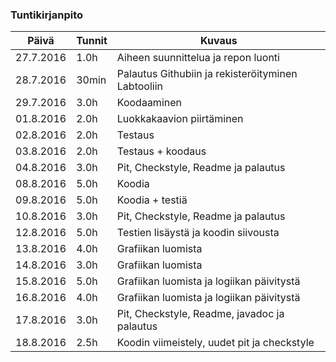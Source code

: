 ### Tuntikirjanpito
Päivä | Tunnit | Kuvaus
--------------- | ----- | ------
27.7.2016 | 1.0h | Aiheen suunnittelua ja repon luonti
28.7.2016| 30min | Palautus Githubiin ja rekisteröityminen Labtooliin
29.7.2016| 3.0h  | Koodaaminen
01.8.2016| 2.0h  | Luokkakaavion piirtäminen
02.8.2016| 2.0h  | Testaus
03.8.2016| 2.0h  | Testaus + koodaus
04.8.2016| 3.0h  | Pit, Checkstyle, Readme ja palautus
08.8.2016| 5.0h  | Koodia
09.8.2016| 5.0h  | Koodia + testiä
10.8.2016| 3.0h  | Pit, Checkstyle, Readme ja palautus
12.8.2016| 5.0h  | Testien lisäystä ja koodin siivousta
13.8.2016| 4.0h  | Grafiikan luomista
14.8.2016| 3.0h  | Grafiikan luomista
15.8.2016| 5.0h  | Grafiikan luomista ja logiikan päivitystä
16.8.2016| 4.0h  | Grafiikan luomista ja logiikan päivitystä
17.8.2016| 3.0h  | Pit, Checkstyle, Readme, javadoc ja palautus
18.8.2016| 2.5h  | Koodin viimeistely, uudet pit ja checkstyle
